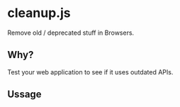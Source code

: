 # cleanup.js
Remove old / deprecated stuff in Browsers.

## Why?

Test your web application to see if it uses outdated APIs.

## Ussage

<script src="https://cdn.jsdelivr.net/gh/nuxodin/cleanup.js@0.1.0/mod.min.js"></script>
